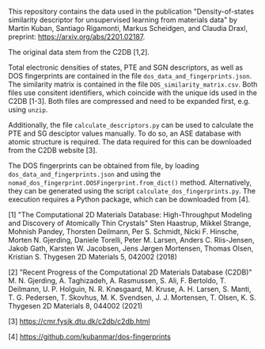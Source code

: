 This repository contains the data used in the publication "Density-of-states similarity descriptor for unsupervised learning from materials data" by Martin Kuban, Santiago Rigamonti, Markus Scheidgen, and Claudia Draxl, preprint: https://arxiv.org/abs/2201.02187.

The original data stem from the C2DB [1,2]. 

Total electronic densities of states, PTE and SGN descriptors, as well as DOS fingerprints are contained in the file `dos_data_and_fingerprints.json`. The similarity matrix is contained in the file `DOS_similarity_matrix.csv`. Both files use consitent identifiers, which coincide with the unique ids used in the C2DB [1-3]. Both files are compressed and need to be expanded first, e.g. using `unzip`.

Additionally, the file `calculate_descriptors.py` can be used to calculate the PTE and SG desciptor values manually. To do so, an ASE database with atomic structure is required. The data required for this can be downloaded from the C2DB website [3].

The DOS fingerprints can be obtained from file, by loading `dos_data_and_fingerprints.json` and using the `nomad_dos_fingerprint.DOSFingerprint.from_dict()` method. Alternatively, they can be generated using the script `calculate_dos_fingerprints.py`. The execution requires a Python package, which can be downloaded from [4]. 

[1] "The Computational 2D Materials Database: High-Throughput Modeling and Discovery of Atomically Thin Crystals"
Sten Haastrup, Mikkel Strange, Mohnish Pandey, Thorsten Deilmann, Per S. Schmidt, Nicki F. Hinsche, Morten N. Gjerding, Daniele Torelli, Peter M. Larsen, Anders C. Riis-Jensen, Jakob Gath, Karsten W. Jacobsen, Jens Jørgen Mortensen, Thomas Olsen, Kristian S. Thygesen
2D Materials 5, 042002 (2018)

[2] "Recent Progress of the Computational 2D Materials Database (C2DB)"
M. N. Gjerding, A. Taghizadeh, A. Rasmussen, S. Ali, F. Bertoldo, T. Deilmann, U. P. Holguin, N. R. Knøsgaard, M. Kruse, A. H. Larsen, S. Manti, T. G. Pedersen, T. Skovhus, M. K. Svendsen, J. J. Mortensen, T. Olsen, K. S. Thygesen
2D Materials 8, 044002 (2021)

[3] https://cmr.fysik.dtu.dk/c2db/c2db.html

[4] https://github.com/kubanmar/dos-fingerprints